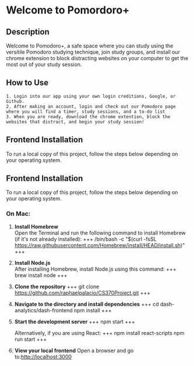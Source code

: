 # Welcome to Pomordoro+

## Description

Welcome to Pomodoro+, a safe space where you can study using the versitile Pomodoro studying technique, join study groups, and install our chrome extension to block distracting websites on your computer to get the most out of your study session.

## How to Use

    1. Login into our app using your own login creditions, Google, or Github.
    2. After making an account, login and check out our Pomodoro page where you will find a timer, study sessions, and a to-do list
    3. When you are ready, download the chrome extention, block the websites that distract, and begin your study session!

## Frontend Installation

To run a local copy of this project, follow the steps below depending on your operating system.

## Frontend Installation

To run a local copy of this project, follow the steps below depending on your operating system.

### On Mac:

1. **Install Homebrew**  
   Open the Terminal and run the following command to install Homebrew (if it's not already installed):
   +++
   /bin/bash -c "$(curl -fsSL https://raw.githubusercontent.com/Homebrew/install/HEAD/install.sh)"
   +++

2. **Install Node.js**  
   After installing Homebrew, install Node.js using this command:
   +++
   brew install node
   +++

3. **Clone the repository**
   +++
   git clone https://github.com/raphaelpalacio/CS370Project.git
   +++

4. **Navigate to the directory and install dependencies**
   +++
   cd dash-analytics/dash-frontend
   npm install
   +++

5. **Start the development server**
   +++
   npm start
   +++

   Alternatively, if you are using React:
   +++
   npm install react-scripts
   npm run start
   +++

6. **View your local frontend**
   Open a browser and go to:[http://localhost:3000](http://localhost:3000)
